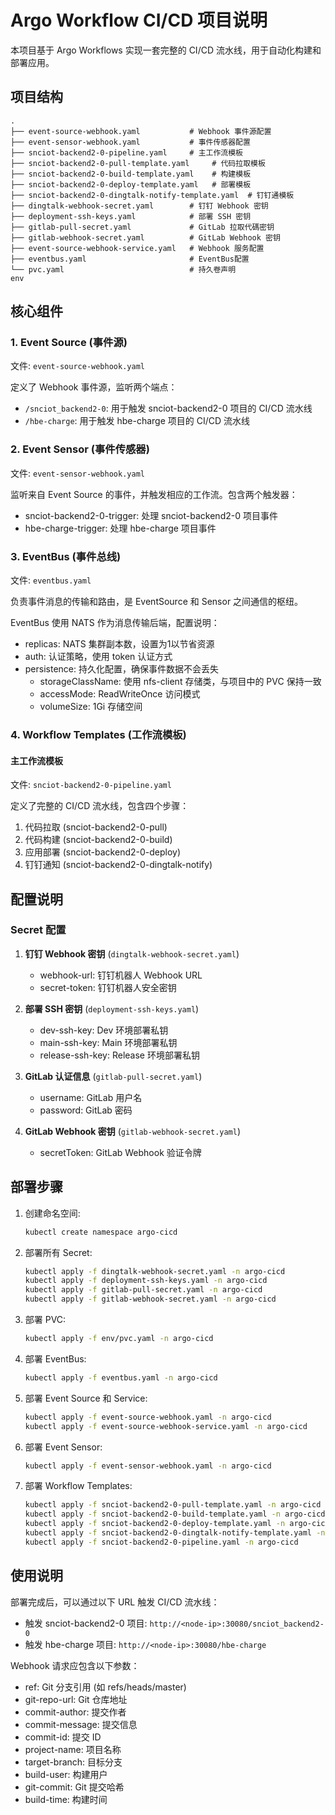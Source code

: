 # Argo Workflow CI/CD 项目说明

本项目基于 Argo Workflows 实现一套完整的 CI/CD 流水线，用于自动化构建和部署应用。

## 项目结构

```
.
├── event-source-webhook.yaml           # Webhook 事件源配置
├── event-sensor-webhook.yaml           # 事件传感器配置
├── snciot-backend2-0-pipeline.yaml     # 主工作流模板
├── snciot-backend2-0-pull-template.yaml     # 代码拉取模板
├── snciot-backend2-0-build-template.yaml    # 构建模板
├── snciot-backend2-0-deploy-template.yaml   # 部署模板
├── snciot-backend2-0-dingtalk-notify-template.yaml  # 钉钉通模板
├── dingtalk-webhook-secret.yaml        # 钉钉 Webhook 密钥
├── deployment-ssh-keys.yaml            # 部署 SSH 密钥
├── gitlab-pull-secret.yaml             # GitLab 拉取代碼密钥
├── gitlab-webhook-secret.yaml          # GitLab Webhook 密钥
├── event-source-webhook-service.yaml   # Webhook 服务配置
├── eventbus.yaml                       # EventBus配置
└── pvc.yaml                            # 持久卷声明
env
```

## 核心组件

### 1. Event Source (事件源)
文件: `event-source-webhook.yaml`

定义了 Webhook 事件源，监听两个端点：
- `/snciot_backend2-0`: 用于触发 snciot-backend2-0 项目的 CI/CD 流水线
- `/hbe-charge`: 用于触发 hbe-charge 项目的 CI/CD 流水线

### 2. Event Sensor (事件传感器)
文件: `event-sensor-webhook.yaml`

监听来自 Event Source 的事件，并触发相应的工作流。包含两个触发器：
- snciot-backend2-0-trigger: 处理 snciot-backend2-0 项目事件
- hbe-charge-trigger: 处理 hbe-charge 项目事件

### 3. EventBus (事件总线)
文件: `eventbus.yaml`

负责事件消息的传输和路由，是 EventSource 和 Sensor 之间通信的枢纽。

EventBus 使用 NATS 作为消息传输后端，配置说明：
- replicas: NATS 集群副本数，设置为1以节省资源
- auth: 认证策略，使用 token 认证方式
- persistence: 持久化配置，确保事件数据不会丢失
  - storageClassName: 使用 nfs-client 存储类，与项目中的 PVC 保持一致
  - accessMode: ReadWriteOnce 访问模式
  - volumeSize: 1Gi 存储空间

### 4. Workflow Templates (工作流模板)

#### 主工作流模板
文件: `snciot-backend2-0-pipeline.yaml`

定义了完整的 CI/CD 流水线，包含四个步骤：
1. 代码拉取 (snciot-backend2-0-pull)
2. 代码构建 (snciot-backend2-0-build)
3. 应用部署 (snciot-backend2-0-deploy)
4. 钉钉通知 (snciot-backend2-0-dingtalk-notify)

## 配置说明

### Secret 配置

1. **钉钉 Webhook 密钥** (`dingtalk-webhook-secret.yaml`)
   - webhook-url: 钉钉机器人 Webhook URL
   - secret-token: 钉钉机器人安全密钥

2. **部署 SSH 密钥** (`deployment-ssh-keys.yaml`)
   - dev-ssh-key: Dev 环境部署私钥
   - main-ssh-key: Main 环境部署私钥
   - release-ssh-key: Release 环境部署私钥

3. **GitLab 认证信息** (`gitlab-pull-secret.yaml`)
   - username: GitLab 用户名
   - password: GitLab 密码

4. **GitLab Webhook 密钥** (`gitlab-webhook-secret.yaml`)
   - secretToken: GitLab Webhook 验证令牌

## 部署步骤

1. 创建命名空间:
   ```bash
   kubectl create namespace argo-cicd
   ```

2. 部署所有 Secret:
   ```bash
   kubectl apply -f dingtalk-webhook-secret.yaml -n argo-cicd
   kubectl apply -f deployment-ssh-keys.yaml -n argo-cicd
   kubectl apply -f gitlab-pull-secret.yaml -n argo-cicd
   kubectl apply -f gitlab-webhook-secret.yaml -n argo-cicd
   ```

3. 部署 PVC:
   ```bash
   kubectl apply -f env/pvc.yaml -n argo-cicd
   ```

4. 部署 EventBus:
   ```bash
   kubectl apply -f eventbus.yaml -n argo-cicd
   ```

5. 部署 Event Source 和 Service:
   ```bash
   kubectl apply -f event-source-webhook.yaml -n argo-cicd
   kubectl apply -f event-source-webhook-service.yaml -n argo-cicd
   ```

6. 部署 Event Sensor:
   ```bash
   kubectl apply -f event-sensor-webhook.yaml -n argo-cicd
   ```

7. 部署 Workflow Templates:
   ```bash
   kubectl apply -f snciot-backend2-0-pull-template.yaml -n argo-cicd
   kubectl apply -f snciot-backend2-0-build-template.yaml -n argo-cicd
   kubectl apply -f snciot-backend2-0-deploy-template.yaml -n argo-cicd
   kubectl apply -f snciot-backend2-0-dingtalk-notify-template.yaml -n argo-cicd
   kubectl apply -f snciot-backend2-0-pipeline.yaml -n argo-cicd
   ```

## 使用说明

部署完成后，可以通过以下 URL 触发 CI/CD 流水线：

- 触发 snciot-backend2-0 项目: `http://<node-ip>:30080/snciot_backend2-0`
- 触发 hbe-charge 项目: `http://<node-ip>:30080/hbe-charge`

Webhook 请求应包含以下参数：
- ref: Git 分支引用 (如 refs/heads/master)
- git-repo-url: Git 仓库地址
- commit-author: 提交作者
- commit-message: 提交信息
- commit-id: 提交 ID
- project-name: 项目名称
- target-branch: 目标分支
- build-user: 构建用户
- git-commit: Git 提交哈希
- build-time: 构建时间